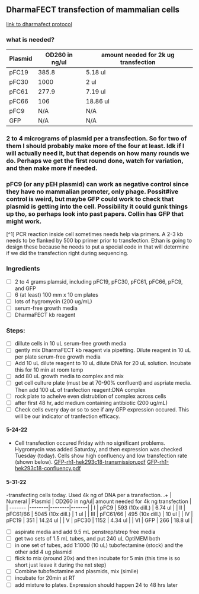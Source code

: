 ## DharmaFECT transfection of mammalian cells
[link to dharmafect protocol](https://horizondiscovery.com/-/media/Files/Horizon/resources/Protocols/dharmafect-kb-protocol.pdf)
### what is needed? 
| Plasmid | OD260 in ng/ul| amount needed for 2k ug transfection |
|--------|--------|-------|
| pFC19 | 385.8 |5.18 ul | 
| pFC30 | 1000 | 2 ul |
| pFC61 | 277.9 |7.19 ul |
| pFC66 | 106 | 18.86 ul |
| pFC9 | N/A | N/A | 
| GFP | N/A | N/A | 
### 2 to 4 micrograms of plasmid per a transfection. So for two of them I should probably make more of the four at least. Idk if I will actually need it, but that depends on how many rounds we do. Perhaps we get the first round done, watch for variation, and then make more if needed.
### pFC9 (or any pEH plasmid) can work as negative control since they have no mammalian promoter, only phage. Possit#ive control is weird, but maybe GFP could work to check that plasmid is getting into the cell. Possibility it could gunk things up tho, so perhaps look into past papers. Collin has GFP that might work. 
[^1] PCR reaction inside cell sometimes needs help via primers. A 2-3 kb needs to be flanked by 500 bp primer prior to transfection. Ethan is going to design these because he needs to put a special code in that will determine if we did the transfection right during sequencing. 
### Ingredients 
- [ ] 2 to 4 grams plamsid, including pFC19, pFC30, pFC61, pFC66, pFC9, and GFP 
- [ ] 6 (at least) 100 mm x 10 cm plates 
- [ ] lots of hygromycin (200 ug/mL) 
- [ ] serum-free growth media 
- [ ] DharmaFECT kb reagent 

### Steps: 
- [ ] dillute cells in 10 uL serum-free growth media
- [ ] gently mix DharmaFECT kb reagent via pipetting. Dilute reagent in 10 uL per plate serum-free growth media 
- [ ] Add 10 uL dilute reagent to 10 uL dilute DNA for 20 uL solution. Incubate this for 10 min at room temp 
- [ ] add 80 uL growth media to complex and mix 
- [ ] get cell culture plate (must be at 70-90% confluent) and aspriate media. Then add 100 uL of tranfection reagent:DNA complex 
- [ ] rock plate to acheive even distrubtion of complex across cells 
- [ ] after first 48 hr, add medium containing antibiotic (200 ug/mL) 
- [ ] Check cells every day or so to see if any GFP expression occured. This will be our indicator of tranfection efficacy. 

#### 5-24-22 
- Cell transfection occured Friday with no significant problems. Hygromycin was added Saturday, and then expression was checked Tuesday (today). Cells show high confluency and low transfection rate (shown below). 
[GFP-rh1-hek293c18-transmission.pdf](https://github.com/RaeLynnLarson/ChedinLab/files/8766204/GFP-rh1-hek293c18-transmission.pdf)
[GFP-rh1-hek293c18-confluency.pdf](https://github.com/RaeLynnLarson/ChedinLab/files/8766205/GFP-rh1-hek293c18-confluency.pdf)

#### 5-31-22 
-transfecting cells today. Used 4k ng of DNA per a transfection. 
.+
| Numeral | Plasmid | OD260 in ng/ul| amount needed for 4k ng transfection |
| ------- |--------|--------|-------|
| I | pFC9 | 593 (10x dill.) | 6.74 ul | 
| II | pFC61/66 | 5045 (10x dill.) | 1 ul |
| III | pFC61/66 | 495 (10x dill.) | 10 ul |
| IV | pFC19 | 351 | 14.24 ul |
| V | pFC30 | 1152 | 4.34 ul |
| VI | GFP | 266 | 18.8 ul | 

- [ ] aspirate media and add 9.5 mL penstrep/strep free media 
- [ ] get two sets of 1.5 mL tubes, and put 240 uL OptiMEM both 
- [ ] in one set of tubes, add 1:1000 (10 uL) tubofectamine (stock) and the other add 4 ug plasmid
- [ ] flick to mix (around 20x) and then incubate for 5 min (this time is so short just leave it during the nxt step)
- [ ] Combine tubofectamine and plasmids, mix (simile) 
- [ ] incubate for 20min at RT
- [ ] add mixture to plates. Expression should happen 24 to 48 hrs later
